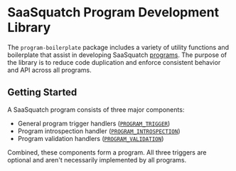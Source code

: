 # SaaSquatch Program Development Library

The `program-boilerplate` package includes a variety of utility functions and boilerplate
that assist in developing SaaSquatch
[programs](https://docs.referralsaasquatch.com/growth/quickstart/). The purpose of the
library is to reduce code duplication and enforce consistent behavior and API across all
programs.

## Getting Started

A SaaSquatch program consists of three major components:
* General program trigger handlers ([`PROGRAM_TRIGGER`](src/types/rpc.ts#L89))
* Program introspection handler ([`PROGRAM_INTROSPECTION`](src/types/rpc.ts#L94))
* Program validation handlers ([`PROGRAM_VALIDATION`](src/types/rpc.ts#L103))

Combined, these components form a program. All three triggers are optional and aren't
necessarily implemented by all programs.
